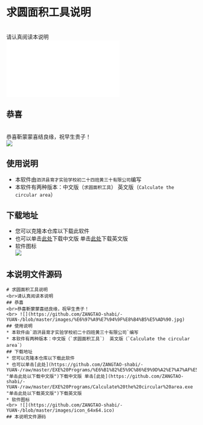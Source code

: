 # 求圆面积工具说明
<br>请认真阅读本说明
<br> <iframe src="//player.bilibili.com/player.html?aid=34203379&cid=59915906&page=1" scrolling="no" border="0" frameborder="no" framespacing="0" allowfullscreen="true"> </iframe>
## 恭喜
<br>恭喜靳蒙蒙喜结良缘，祝早生贵子！
<br> ![](https://github.com/ZANGTAO-shabi/-YUAN-/blob/master/images/%E6%97%A9%E7%94%9F%E8%B4%B5%E5%AD%90.jpg)
## 使用说明
* 本软件由`泗洪县育才实验学校初二十四班黄三十有限公司`编写
* 本软件有两种版本：中文版（`求圆面积工具`） 英文版（`Calculate the circular area`）
## 下载地址
* 您可以克隆本仓库以下载此软件
* 也可以单击[此处](https://github.com/ZANGTAO-shabi/-YUAN-/raw/master/EXE%20Programs/%E6%B1%82%E5%9C%86%E9%9D%A2%E7%A7%AF%E5%B7%A5%E5%85%B7.exe "单击此处以下载中文版")下载中文版 单击[此处](https://github.com/ZANGTAO-shabi/-YUAN-/raw/master/EXE%20Programs/Calculate%20the%20circular%20area.exe "单击此处以下载英文版")下载英文版
* 软件图标
<br> ![](https://github.com/ZANGTAO-shabi/-YUAN-/blob/master/images/icon_64x64.ico)
## 本说明文件源码
```VBScript
# 求圆面积工具说明
<br>请认真阅读本说明
## 恭喜
<br>恭喜靳蒙蒙喜结良缘，祝早生贵子！
<br> ![](https://github.com/ZANGTAO-shabi/-YUAN-/blob/master/images/%E6%97%A9%E7%94%9F%E8%B4%B5%E5%AD%90.jpg)
## 使用说明
* 本软件由`泗洪县育才实验学校初二十四班黄三十有限公司`编写
* 本软件有两种版本：中文版（`求圆面积工具`） 英文版（`Calculate the circular area`）
## 下载地址
* 您可以克隆本仓库以下载此软件
* 也可以单击[此处](https://github.com/ZANGTAO-shabi/-YUAN-/raw/master/EXE%20Programs/%E6%B1%82%E5%9C%86%E9%9D%A2%E7%A7%AF%E5%B7%A5%E5%85%B7.exe "单击此处以下载中文版")下载中文版 单击[此处](https://github.com/ZANGTAO-shabi/-YUAN-/raw/master/EXE%20Programs/Calculate%20the%20circular%20area.exe "单击此处以下载英文版")下载英文版
* 软件图标
<br> ![](https://github.com/ZANGTAO-shabi/-YUAN-/blob/master/images/icon_64x64.ico)
## 本说明文件源码

